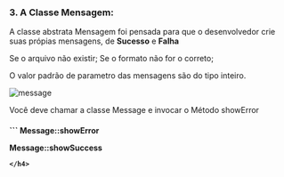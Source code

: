 <h3>3. A Classe Mensagem: </h3>

A classe abstrata Mensagem foi pensada para que o desenvolvedor crie suas própias mensagens,
de **Sucesso** e **Falha**

Se o arquivo não existir; 
Se o formato não for o correto;

O valor padrão de parametro das mensagens são do tipo inteiro.

![message](https://user-images.githubusercontent.com/21208286/73621099-87822e00-4613-11ea-837c-97819f181c3e.jpg)

Você deve chamar a classe Message e invocar o Método showError

<h4>
```
Message::showError  

Message::showSuccess
```
</h4>






